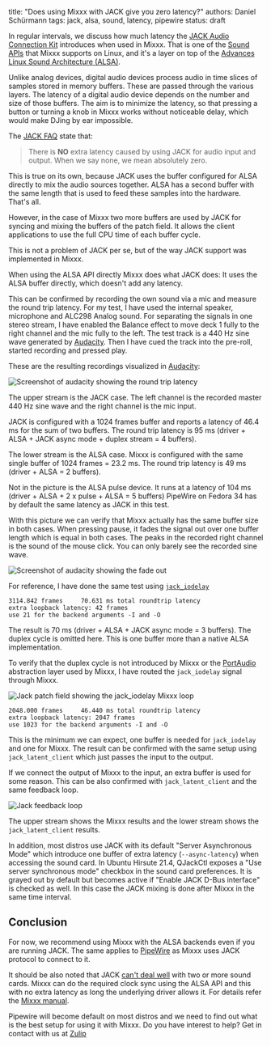title: "Does using Mixxx with JACK give you zero latency?"
authors: Daniel Schürmann
tags: jack, alsa, sound, latency, pipewire
status: draft

In regular intervals, we discuss how much latency the [JACK Audio Connection Kit](https://jackaudio.org) introduces when used in Mixxx. That is one of the [Sound APIs](https://manual.mixxx.org/2.3/en/chapters/preferences.html#sound-api) that Mixxx supports on Linux, and it's a layer on top of the [Advances Linux Sound Architecture (ALSA)](https://www.alsa-project.org).

Unlike analog devices, digital audio devices process audio in time slices of samples stored in memory buffers. These are passed through the various layers. The latency of a digital audio device depends on the number and size of those buffers.
The aim is to minimize the latency, so that pressing a button or turning a knob in Mixxx works without noticeable delay, which would make DJing by ear impossible.

The [JACK FAQ](https://jackaudio.org/faq/no_extra_latency.html) state that:
> There is **NO** extra latency caused by using JACK for audio input and output. When we say none, we mean absolutely zero.

This is true on its own, because JACK uses the buffer configured for ALSA directly to mix the audio sources together. ALSA has a second buffer with the same length that is used to feed these samples into the hardware. That's all.

However, in the case of Mixxx two more buffers are used by JACK for syncing and mixing the buffers of the patch field. It allows the client applications to use the full CPU time of each buffer cycle.

This is not a problem of JACK per se, but of the way JACK support was implemented in Mixxx.

When using the ALSA API directly Mixxx does what JACK does: It uses the ALSA buffer directly, which doesn't add any latency.

This can be confirmed by recording the own sound via a mic and measure the round trip latency. For my test, I have used the internal speaker, microphone and ALC298 Analog sound. For separating the signals in one stereo stream, I have enabled the Balance effect to move deck 1 fully to the right channel and the mic fully to the left. The test track is a 440 Hz sine wave generated by [Audacity](https://www.audacityteam.org). Then I have cued the track into the pre-roll, started recording and pressed play.

These are the resulting recordings visualized in [Audacity](https://www.audacityteam.org):

![Screenshot of audacity showing the round trip latency]({static}/images/news/roundtriplatency.png)

The upper stream is the JACK case. The left channel is the recorded master 440 Hz sine wave and the right channel is the mic input.

JACK is configured with a 1024 frames buffer and reports a latency of 46.4 ms for the sum of two buffers.
The round trip latency is 95 ms (driver + ALSA + JACK async mode + duplex stream = 4 buffers).

The lower stream is the ALSA case. Mixxx is configured with the same single buffer of 1024 frames = 23.2 ms.
The round trip latency is 49 ms (driver + ALSA = 2 buffers).

Not in the picture is the ALSA pulse device. It runs at a latency of 104 ms (driver + ALSA + 2 x pulse + ALSA = 5 buffers)
PipeWire on Fedora 34 has by default the same latency as JACK in this test.

With this picture we can verify that Mixxx actually has the same buffer size in both cases. When pressing pause, it fades the signal out over one buffer length which is equal in both cases.
The peaks in the recorded right channel is the sound of the mouse click. You can only barely see the recorded sine wave.

![Screenshot of audacity showing the fade out]({static}/images/news/fadeoutcompare.png)

For reference, I have done the same test using [`jack_iodelay`](http://manpages.ubuntu.com/manpages/bionic/man1/jack_iodelay.1.html)


    3114.842 frames     70.631 ms total roundtrip latency
    extra loopback latency: 42 frames
    use 21 for the backend arguments -I and -O


The result is 70 ms (driver + ALSA + JACK async mode = 3 buffers). The duplex cycle is omitted here. This is one buffer more than a native ALSA implementation.

To verify that the duplex cycle is not introduced by Mixxx or the [PortAudio](http://www.portaudio.com) abstraction layer used by Mixxx, I have routed the `jack_iodelay` signal through Mixxx.

![Jack patch field showing the jack_iodelay Mixxx loop]({static}/images/news/jackpatch.png)

    2048.000 frames     46.440 ms total roundtrip latency
    extra loopback latency: 2047 frames
    use 1023 for the backend arguments -I and -O

This is the minimum we can expect, one buffer is needed for `jack_iodelay` and one for Mixxx. The result can be confirmed with the same setup using `jack_latent_client` which just passes the input to the output.

If we connect the output of Mixxx to the input, an extra buffer is used for some reason. This can be also confirmed with `jack_latent_client` and the same feedback loop.

![Jack feedback loop]({static}/images/news/feedbackloop.png)

The upper stream shows the Mixxx results and the lower stream shows the `jack_latent_client` results.

In addition, most distros use JACK with its default "Server Asynchronous Mode" which introduce one buffer of extra latency (`--async-latency`) when accessing the sound card. In Ubuntu Hirsute 21.4, QJackCtl exposes a "Use server synchronous mode" checkbox in the sound card preferences. It is grayed out by default but becomes active if "Enable JACK D-Bus interface" is checked as well. In this case the JACK mixing is done after Mixxx in the same time interval.

## Conclusion

For now, we recommend using Mixxx with the ALSA backends even if you are running JACK. The same applies to [PipeWire](https://pipewire.org) as Mixxx uses JACK protocol to connect to it.

It should be also noted that JACK [can't deal well](https://jackaudio.org/faq/multiple_devices.html) with two or more sound cards. Mixxx can do the required clock sync using the ALSA API and this with no extra latency as long the underlying driver allows it. For details refer the [Mixxx manual](https://manual.mixxx.org/2.2/chapters/preferences.html#other-sound-hardware-options).

Pipewire will become default on most distros and we need to find out what is the best setup for using it with Mixxx. Do you have interest to help? Get in contact with us at [Zulip](https://mixxx.zulipchat.com)
